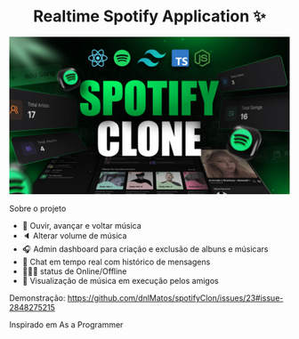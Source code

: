 <h1 align="center">Realtime Spotify Application ✨</h1>

![Image alt](https://github.com/dnlMatos/spotifyClon/blob/f7995ec85fb50175156cedd5d862a4ae7214e1ff/screenshot-for-readme.png)

Sobre o projeto
-   🎸 Ouvir, avançar e voltar música
-   🔈 Alterar volume de música
-   🎧 Admin dashboard para criação e exclusão de albuns e músicars
-   💬 Chat em tempo real com histórico de mensagens
-   👨🏼‍💼 status de Online/Offline
-   👀 Visualização de música em execução pelos amigos



Demonstração:
https://github.com/dnlMatos/spotifyClon/issues/23#issue-2848275215


Inspirado em As a Programmer
